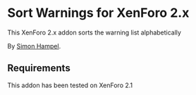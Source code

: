 Sort Warnings for XenForo 2.x
=============================

This XenForo 2.x addon sorts the warning list alphabetically

By [Simon Hampel](https://twitter.com/SimonHampel).

Requirements
------------

This addon has been tested on XenForo 2.1
